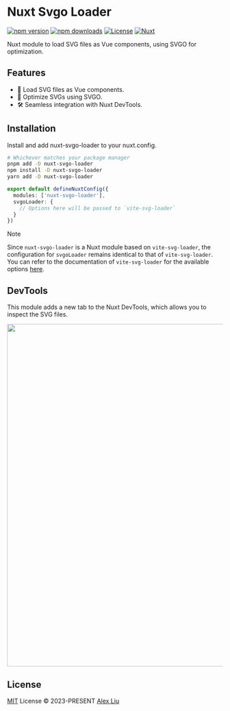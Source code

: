 # Nuxt Svgo Loader

[![npm version][npm-version-src]][npm-version-href]
[![npm downloads][npm-downloads-src]][npm-downloads-href]
[![License][license-src]][license-href]
[![Nuxt][nuxt-src]][nuxt-href]

Nuxt module to load SVG files as Vue components, using SVGO for optimization.

## Features

- 📁 Load SVG files as Vue components.
- 🎨 Optimize SVGs using SVGO.
- 🛠️ Seamless integration with Nuxt DevTools.

## Installation

Install and add nuxt-svgo-loader to your nuxt.config.

```bash
# Whichever matches your package manager
pnpm add -D nuxt-svgo-loader
npm install -D nuxt-svgo-loader
yarn add -D nuxt-svgo-loader
```

```ts
export default defineNuxtConfig({
  modules: ['nuxt-svgo-loader'],
  svgoLoader: {
    // Options here will be passed to `vite-svg-loader`
  }
})
```

> [!NOTE]
> Since `nuxt-svgo-loader` is a Nuxt module based on `vite-svg-loader`, the configuration for `svgoLoader` remains identical to that of `vite-svg-loader`. You can refer to the documentation of `vite-svg-loader` for the available options [here](https://github.com/jpkleemans/vite-svg-loader?tab=readme-ov-file#vite-svg-loader).

## DevTools

This module adds a new tab to the Nuxt DevTools, which allows you to inspect the SVG files.

<p align='center'>
<img src='https://raw.githubusercontent.com/Mini-ghost/nuxt-svgo-loader/main/.github/assets/devtools.png' width='800'/>
</p>

## License

[MIT](./LICENSE) License © 2023-PRESENT [Alex Liu](https://github.com/Mini-ghost)

<!-- Badges -->

[npm-version-src]: https://img.shields.io/npm/v/nuxt-svgo-loader?style=flat&colorA=18181B&colorB=28CF8D
[npm-version-href]: https://npmjs.com/package/nuxt-svgo-loader
[npm-downloads-src]: https://img.shields.io/npm/dt/nuxt-svgo-loader?style=flat&colorA=18181B&colorB=28CF8D
[npm-downloads-href]: https://npmjs.com/package/nuxt-svgo-loader
[license-src]: https://img.shields.io/npm/l/@nuxtjs/color-mode.svg?style=flat&colorA=18181B&colorB=28CF8D
[license-href]: https://npmjs.com/package/@nuxtjs/color-mode
[nuxt-src]: https://img.shields.io/badge/Nuxt-18181B?logo=nuxt.js
[nuxt-href]: https://nuxt.com
